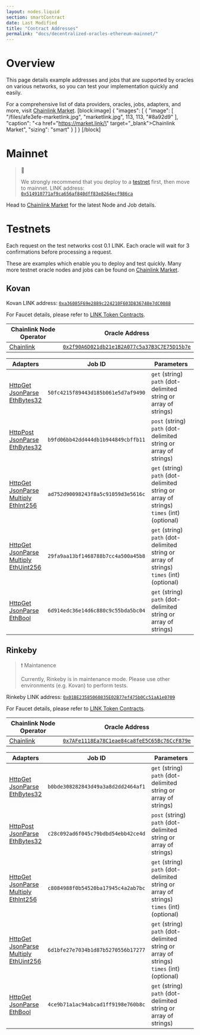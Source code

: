 ```yaml
---
layout: nodes.liquid
section: smartContract
date: Last Modified
title: "Contract Addresses"
permalink: "docs/decentralized-oracles-ethereum-mainnet/"
---
```

# Overview

This page details example addresses and jobs that are supported by oracles on various networks, so you can test your implementation quickly and easily.

For a comprehensive list of data providers, oracles, jobs, adapters, and more, visit <a href="https://market.link/" target="_blank">Chainlink Market</a>.
[block:image]
{
  "images": [
    {
      "image": [
        "/files/afe3efe-marketlink.jpg",
        "marketlink.jpg",
        113,
        113,
        "#8a92d9"
      ],
      "caption": "<a href=\"https://market.link/\" target=\"_blank\">Chainlink Market</a>",
      "sizing": "smart"
    }
  ]
}
[/block]
# Mainnet

> 🚧
>
> We strongly recommend that you deploy to a [testnet](#testnets) first, then move to mainnet.
LINK address:  <a href="https://etherscan.io/token/0x514910771af9ca656af840dff83e8264ecf986ca" target="_blank" rel="noreferrer, noopener">`0x514910771af9ca656af840dff83e8264ecf986ca`</a>

Head to <a href="https://market.link/" target="_blank">Chainlink Market</a> for the latest Node and Job details.

# Testnets

Each request on the test networks cost 0.1 LINK. Each oracle will wait for 3 confirmations before processing a request.

These are examples which enable you to deploy and test quickly. Many more testnet oracle nodes and jobs can be found on <a href="https://market.link/" target="_blank">Chainlink Market</a>.

## Kovan

Kovan LINK address:  <a href="https://kovan.etherscan.io/address/0xa36085F69e2889c224210F603D836748e7dC0088" target="_blank">`0xa36085F69e2889c224210F603D836748e7dC0088`</a>

For Faucet details, please refer to [LINK Token Contracts](../link-token-contracts/).

|Chainlink Node Operator|Oracle Address|
|-------------------------|--------------------------------------------|
|<a href="https://chain.link" target="_blank">Chainlink</a>|<a href="https://kovan.etherscan.io/address/0x2f90A6D021db21e1B2A077c5a37B3C7E75D15b7e" target="_blank">`0x2f90A6D021db21e1B2A077c5a37B3C7E75D15b7e`</a>|

|Adapters|Job ID|Parameters|
|--------------------------------|----------------------------------|--------------------------------------------------------------|
|[HttpGet](../core-adapters/#httpget)<br>[JsonParse](../core-adapters/#jsonparse)<br>[EthBytes32](../core-adapters/#ethbytes32)|`50fc4215f89443d185b061e5d7af9490 `|`get` (string)<br>`path` (dot-delimited string or array of strings)|
|[HttpPost](../core-adapters/#httppost)<br>[JsonParse](../core-adapters/#jsonparse)<br>[EthBytes32](../core-adapters/#ethbytes32)|`b9fd06bb42dd444db1b944849cbffb11 `|`post` (string)<br>`path` (dot-delimited string or array of strings)|
|[HttpGet](../core-adapters/#httpget)<br>[JsonParse](../core-adapters#jsonparse)<br>[Multiply](../core-adapters/#multiply)<br>[EthInt256](../core-adapters/#ethint256)|`ad752d90098243f8a5c91059d3e5616c `|`get` (string)<br>`path` (dot-delimited string or array of strings)<br>`times` (int) (optional)|
|[HttpGet](../core-adapters/#httpget)<br>[JsonParse](../core-adapters#jsonparse)<br>[Multiply](../core-adapters/#multiply)<br>[EthUint256](../core-adapters/#ethuint256)|`29fa9aa13bf1468788b7cc4a500a45b8 `|`get` (string)<br>`path` (dot-delimited string or array of strings)<br>`times` (int) (optional)|
|[HttpGet](../core-adapters/#httpget)<br>[JsonParse](../core-adapters/#jsonparse)<br>[EthBool](../core-adapters/#ethbool)|`6d914edc36e14d6c880c9c55bda5bc04 `|`get` (string)<br>`path` (dot-delimited string or array of strings)|

## Rinkeby

> ❗️ Maintanence
> 
> Currently, Rinkeby is in maintenance mode. Please use other environments (e.g. Kovan) to perform tests.

Rinkeby LINK address:  <a href="https://rinkeby.etherscan.io/address/0x01BE23585060835E02B77ef475b0Cc51aA1e0709" target="_blank">`0x01BE23585060835E02B77ef475b0Cc51aA1e0709`</a>

For Faucet details, please refer to [LINK Token Contracts](../link-token-contracts/).

|Chainlink Node Operator|Oracle Address|
|-------------------------|--------------------------------------------|
|<a href="https://chain.link" target="_blank">Chainlink</a>|<a href="https://rinkeby.etherscan.io/address/0x7AFe1118Ea78C1eae84ca8feE5C65Bc76CcF879e" target="_blank">`0x7AFe1118Ea78C1eae84ca8feE5C65Bc76CcF879e`</a>|

|Adapters|Job ID|Parameters|
|--------------------------------|----------------------------------|--------------------------------------------------------------|
|[HttpGet](../core-adapters/#httpget)<br>[JsonParse](../core-adapters/#jsonparse)<br>[EthBytes32](../core-adapters/#ethbytes32)|`b0bde308282843d49a3a8d2dd2464af1`|`get` (string)<br>`path` (dot-delimited string or array of strings)|
|[HttpPost](../core-adapters/#httppost)<br>[JsonParse](../core-adapters/#jsonparse)<br>[EthBytes32](../core-adapters/#ethbytes32)|`c28c092ad6f045c79bdbd54ebb42ce4d `|`post` (string)<br>`path` (dot-delimited string or array of strings)|
|[HttpGet](../core-adapters/#httpget)<br>[JsonParse](../core-adapters#jsonparse)<br>[Multiply](../core-adapters/#multiply)<br>[EthInt256](../core-adapters/#ethint256)|`c8084988f0b54520ba17945c4a2ab7bc `|`get` (string)<br>`path` (dot-delimited string or array of strings)<br>`times` (int) (optional)|
|[HttpGet](../core-adapters/#httpget)<br>[JsonParse](../core-adapters#jsonparse)<br>[Multiply](../core-adapters/#multiply)<br>[EthUint256](../core-adapters/#ethuint256)|`6d1bfe27e7034b1d87b5270556b17277 `|`get` (string)<br>`path` (dot-delimited string or array of strings)<br>`times` (int) (optional)|
|[HttpGet](../core-adapters/#httpget)<br>[JsonParse](../core-adapters/#jsonparse)<br>[EthBool](../core-adapters/#ethbool)|`4ce9b71a1ac94abcad1ff9198e760b8c`|`get` (string)<br>`path` (dot-delimited string or array of strings)|